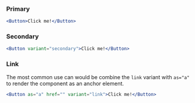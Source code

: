 ### Primary

```jsx
<Button>Click me!</Button>
```

### Secondary

```jsx
<Button variant="secondary">Click me!</Button>
```

### Link

The most common use can would be combine the `link` variant with `as="a"` to render the component as an anchor element.

```jsx
<Button as="a" href="" variant="link">Click me!</Button>
```